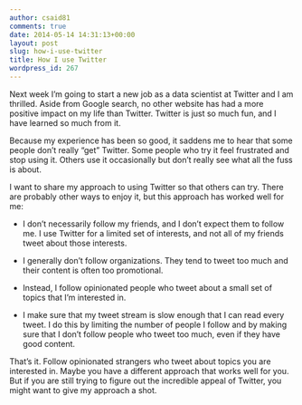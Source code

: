 ```yaml
---
author: csaid81
comments: true
date: 2014-05-14 14:31:13+00:00
layout: post
slug: how-i-use-twitter
title: How I use Twitter
wordpress_id: 267
---
```


Next week I’m going to start a new job as a data scientist at Twitter and I am thrilled. Aside from Google search, no other website has had a more positive impact on my life than Twitter. Twitter is just so much fun, and I have learned so much from it. 




Because my experience has been so good, it saddens me to hear that some people don’t really “get” Twitter. Some people who try it feel frustrated and stop using it. Others use it occasionally but don’t really see what all the fuss is about.




I want to share my approach to using Twitter so that others can try. There are probably other ways to enjoy it, but this approach has worked well for me:






	
  * I don’t necessarily follow my friends, and I don’t expect them to follow me. I use Twitter for a limited set of interests, and not all of my friends tweet about those interests.

	
  * I generally don’t follow organizations. They tend to tweet too much and their content is often too promotional.

	
  * Instead, I follow opinionated people who tweet about a small set of topics that I’m interested in.

	
  * I make sure that my tweet stream is slow enough that I can read every tweet. I do this by limiting the number of people I follow and by making sure that I don’t follow people who tweet too much, even if they have good content.




That’s it. Follow opinionated strangers who tweet about topics you are interested in. Maybe you have a different approach that works well for you. But if you are still trying to figure out the incredible appeal of Twitter, you might want to give my approach a shot.
